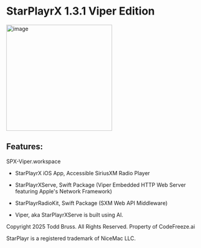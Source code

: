# StarPlayrX 1.3.1 Viper Edition

<img width="280" alt="image" src="https://github.com/user-attachments/assets/5519b59a-effa-442a-8397-d77c364e335c" />

## Features:
SPX-Viper.workspace
- StarPlayrX iOS App, Accessible SiriusXM Radio Player
- StarPlayrXServe, Swift Package (Viper Embedded HTTP Web Server featuring Apple's Network Framework)
- StarPlayrRadioKit, Swift Package (SXM Web API Middleware)

- Viper, aka StarPlayrXServe is built using AI.

Copyright 2025 Todd Bruss. All Rights Reserved.
Property of CodeFreeze.ai

StarPlayr is a registered trademark of NiceMac LLC.
